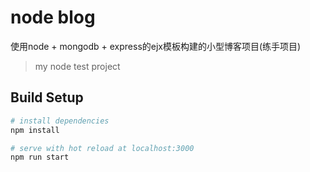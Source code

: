 # node blog
使用node + mongodb + express的ejx模板构建的小型博客项目(练手项目)
> my node test project

## Build Setup

``` bash
# install dependencies
npm install

# serve with hot reload at localhost:3000
npm run start

```

